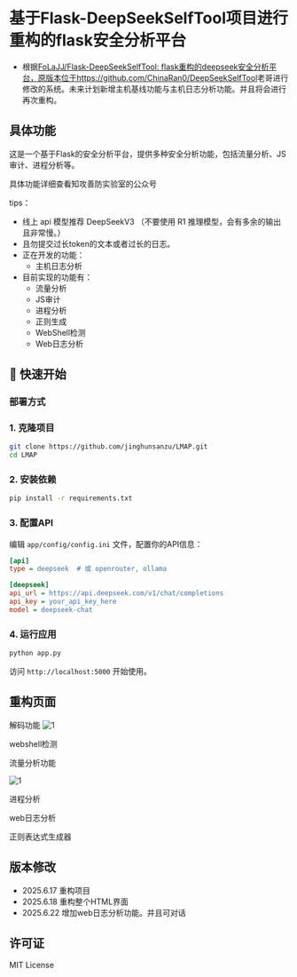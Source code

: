 # 基于Flask-DeepSeekSelfTool项目进行重构的flask安全分析平台

- 根据[FoLaJJ/Flask-DeepSeekSelfTool: flask重构的deepseek安全分析平台，原版本位于https://github.com/ChinaRan0/DeepSeekSelfTool](https://github.com/FoLaJJ/Flask-DeepSeekSelfTool?tab=readme-ov-file)老哥进行修改的系统。未来计划新增主机基线功能与主机日志分析功能。并且将会进行再次重构。


## 具体功能
这是一个基于Flask的安全分析平台，提供多种安全分析功能，包括流量分析、JS审计、进程分析等。

具体功能详细查看知攻善防实验室的公众号

tips：
- 线上 api 模型推荐 DeepSeekV3 （不要使用 R1 推理模型，会有多余的输出且非常慢。）
- 且勿提交过长token的文本或者过长的日志。
- 正在开发的功能：
  - 主机日志分析
- 目前实现的功能有：
  - 流量分析
  - JS审计
  - 进程分析
  - 正则生成
  - WebShell检测
  - Web日志分析
## 🚀 快速开始

### 部署方式

### 1. 克隆项目
```bash
git clone https://github.com/jinghunsanzu/LMAP.git
cd LMAP
```

### 2. 安装依赖
```bash
pip install -r requirements.txt
```

### 3. 配置API
编辑 `app/config/config.ini` 文件，配置你的API信息：

```ini
[api]
type = deepseek  # 或 openrouter, ollama

[deepseek]
api_url = https://api.deepseek.com/v1/chat/completions
api_key = your_api_key_here
model = deepseek-chat
```

### 4. 运行应用
```bash
python app.py
```

访问 `http://localhost:5000` 开始使用。

## 重构页面





解码功能
![1](E:\LMAP\DM-img\1.png)

webshell检测


流量分析功能

![1](E:\LMAP\DM-img\1.png)

进程分析



web日志分析



正则表达式生成器



## 版本修改
- 2025.6.17 重构项目
- 2025.6.18 重构整个HTML界面
- 2025.6.22 增加web日志分析功能。并且可对话

## 许可证

MIT License
